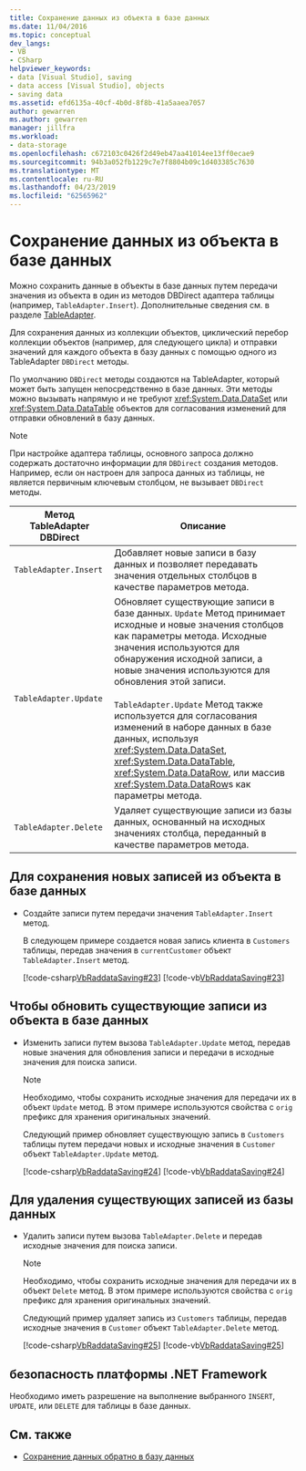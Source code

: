 ```yaml
---
title: Сохранение данных из объекта в базе данных
ms.date: 11/04/2016
ms.topic: conceptual
dev_langs:
- VB
- CSharp
helpviewer_keywords:
- data [Visual Studio], saving
- data access [Visual Studio], objects
- saving data
ms.assetid: efd6135a-40cf-4b0d-8f8b-41a5aaea7057
author: gewarren
ms.author: gewarren
manager: jillfra
ms.workload:
- data-storage
ms.openlocfilehash: c672103c0426f2d49eb47aa41014ee13ff0ecae9
ms.sourcegitcommit: 94b3a052fb1229c7e7f8804b09c1d403385c7630
ms.translationtype: MT
ms.contentlocale: ru-RU
ms.lasthandoff: 04/23/2019
ms.locfileid: "62565962"
---
```

# <a name="save-data-from-an-object-to-a-database"></a>Сохранение данных из объекта в базе данных

Можно сохранить данные в объекты в базе данных путем передачи значения из объекта в один из методов DBDirect адаптера таблицы (например, `TableAdapter.Insert`). Дополнительные сведения см. в разделе [TableAdapter](../data-tools/create-and-configure-tableadapters.md).

Для сохранения данных из коллекции объектов, циклический перебор коллекции объектов (например, для следующего цикла) и отправки значений для каждого объекта в базу данных с помощью одного из TableAdapter `DBDirect` методы.

По умолчанию `DBDirect` методы создаются на TableAdapter, который может быть запущен непосредственно в базе данных. Эти методы можно вызывать напрямую и не требуют <xref:System.Data.DataSet> или <xref:System.Data.DataTable> объектов для согласования изменений для отправки обновлений в базу данных.

> [!NOTE]
> При настройке адаптера таблицы, основного запроса должно содержать достаточно информации для `DBDirect` создания методов. Например, если он настроен для запроса данных из таблицы, не является первичным ключевым столбцом, не вызывает `DBDirect` методы.

|Метод TableAdapter DBDirect|Описание|
| - |-----------------|
|`TableAdapter.Insert`|Добавляет новые записи в базу данных и позволяет передавать значения отдельных столбцов в качестве параметров метода.|
|`TableAdapter.Update`|Обновляет существующие записи в базе данных. `Update` Метод принимает исходные и новые значения столбцов как параметры метода. Исходные значения используются для обнаружения исходной записи, а новые значения используются для обновления этой записи.<br /><br /> `TableAdapter.Update` Метод также используется для согласования изменений в наборе данных в базе данных, используя <xref:System.Data.DataSet>, <xref:System.Data.DataTable>, <xref:System.Data.DataRow>, или массив <xref:System.Data.DataRow>s как параметры метода.|
|`TableAdapter.Delete`|Удаляет существующие записи из базы данных, основанный на исходных значениях столбца, переданный в качестве параметров метода.|

## <a name="to-save-new-records-from-an-object-to-a-database"></a>Для сохранения новых записей из объекта в базе данных

- Создайте записи путем передачи значения `TableAdapter.Insert` метод.

     В следующем примере создается новая запись клиента в `Customers` таблицы, передав значения в `currentCustomer` объект `TableAdapter.Insert` метод.

     [!code-csharp[VbRaddataSaving#23](../data-tools/codesnippet/CSharp/save-data-from-an-object-to-a-database_1.cs)]
     [!code-vb[VbRaddataSaving#23](../data-tools/codesnippet/VisualBasic/save-data-from-an-object-to-a-database_1.vb)]

## <a name="to-update-existing-records-from-an-object-to-a-database"></a>Чтобы обновить существующие записи из объекта в базе данных

- Изменить записи путем вызова `TableAdapter.Update` метод, передав новые значения для обновления записи и передачи в исходные значения для поиска записи.

    > [!NOTE]
    > Необходимо, чтобы сохранить исходные значения для передачи их в объект `Update` метод. В этом примере используются свойства с `orig` префикс для хранения оригинальных значений.

     Следующий пример обновляет существующую запись в `Customers` таблицы путем передачи новых и исходные значения в `Customer` объект `TableAdapter.Update` метод.

     [!code-csharp[VbRaddataSaving#24](../data-tools/codesnippet/CSharp/save-data-from-an-object-to-a-database_2.cs)]
     [!code-vb[VbRaddataSaving#24](../data-tools/codesnippet/VisualBasic/save-data-from-an-object-to-a-database_2.vb)]

## <a name="to-delete-existing-records-from-a-database"></a>Для удаления существующих записей из базы данных

- Удалить записи путем вызова `TableAdapter.Delete` и передав исходные значения для поиска записи.

    > [!NOTE]
    > Необходимо, чтобы сохранить исходные значения для передачи их в объект `Delete` метод. В этом примере используются свойства с `orig` префикс для хранения оригинальных значений.

     Следующий пример удаляет запись из `Customers` таблицы, передав исходные значения в `Customer` объект `TableAdapter.Delete` метод.

     [!code-csharp[VbRaddataSaving#25](../data-tools/codesnippet/CSharp/save-data-from-an-object-to-a-database_3.cs)]
     [!code-vb[VbRaddataSaving#25](../data-tools/codesnippet/VisualBasic/save-data-from-an-object-to-a-database_3.vb)]

## <a name="net-framework-security"></a>безопасность платформы .NET Framework

Необходимо иметь разрешение на выполнение выбранного `INSERT`, `UPDATE`, или `DELETE` для таблицы в базе данных.

## <a name="see-also"></a>См. также

- [Сохранение данных обратно в базу данных](../data-tools/save-data-back-to-the-database.md)
